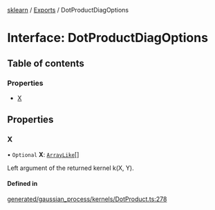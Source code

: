 [sklearn](../readme.md) / [Exports](../modules.md) / DotProductDiagOptions

# Interface: DotProductDiagOptions

## Table of contents

### Properties

- [X](DotProductDiagOptions.md#x)

## Properties

### X

• `Optional` **X**: [`ArrayLike`](../modules.md#arraylike)[]

Left argument of the returned kernel k(X, Y).

#### Defined in

[generated/gaussian_process/kernels/DotProduct.ts:278](https://github.com/transitive-bullshit/scikit-learn-ts/blob/367336a/packages/sklearn/src/generated/gaussian_process/kernels/DotProduct.ts#L278)
